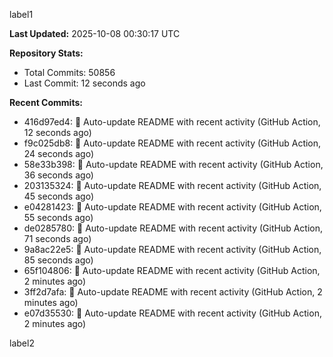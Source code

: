 
label1 
<!-- ACTIVITY_START -->
**Last Updated:** 2025-10-08 00:30:17 UTC

**Repository Stats:**
- Total Commits: 50856
- Last Commit: 12 seconds ago

**Recent Commits:**
- 416d97ed4: 🤖 Auto-update README with recent activity (GitHub Action, 12 seconds ago)
- f9c025db8: 🤖 Auto-update README with recent activity (GitHub Action, 24 seconds ago)
- 58e33b398: 🤖 Auto-update README with recent activity (GitHub Action, 36 seconds ago)
- 203135324: 🤖 Auto-update README with recent activity (GitHub Action, 45 seconds ago)
- e04281423: 🤖 Auto-update README with recent activity (GitHub Action, 55 seconds ago)
- de0285780: 🤖 Auto-update README with recent activity (GitHub Action, 71 seconds ago)
- 9a8ac22e5: 🤖 Auto-update README with recent activity (GitHub Action, 85 seconds ago)
- 65f104806: 🤖 Auto-update README with recent activity (GitHub Action, 2 minutes ago)
- 3ff2d7afa: 🤖 Auto-update README with recent activity (GitHub Action, 2 minutes ago)
- e07d35530: 🤖 Auto-update README with recent activity (GitHub Action, 2 minutes ago)
<!-- ACTIVITY_END -->

label2
